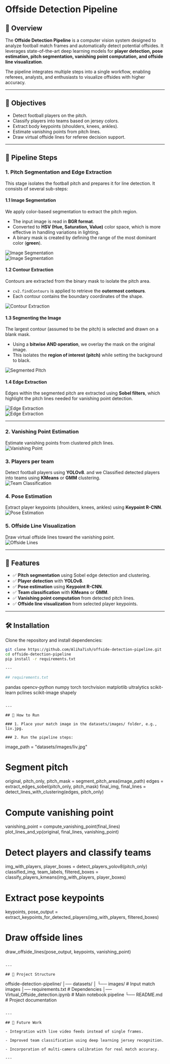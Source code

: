 # Offside Detection Pipeline  

## 📌 Overview  
The **Offside Detection Pipeline** is a computer vision system designed to analyze football match frames and automatically detect potential offsides. It leverages state-of-the-art deep learning models for **player detection, pose estimation, pitch segmentation, vanishing point computation, and offside line visualization**.  

The pipeline integrates multiple steps into a single workflow, enabling referees, analysts, and enthusiasts to visualize offsides with higher accuracy.  

---

## 🎯 Objectives  
- Detect football players on the pitch.  
- Classify players into teams based on jersey colors.  
- Extract body keypoints (shoulders, knees, ankles).  
- Estimate vanishing points from pitch lines.  
- Draw virtual offside lines for referee decision support.  

---

## 📸 Pipeline Steps  

### 1. Pitch Segmentation and Edge Extraction  

This stage isolates the football pitch and prepares it for line detection. It consists of several sub-steps:  

#### 1.1 Image Segmentation  
We apply color-based segmentation to extract the pitch region.  
- The input image is read in **BGR format**.  
- Converted to **HSV (Hue, Saturation, Value)** color space, which is more effective in handling variations in lighting.  
- A binary mask is created by defining the range of the most dominant color (**green**).  


![Image Segmentation](outputs/1.png)  
![Image Segmentation](outputs/2.png)  

#### 1.2 Contour Extraction  
Contours are extracted from the binary mask to isolate the pitch area.  
- `cv2.findContours` is applied to retrieve the **outermost contours**.  
- Each contour contains the boundary coordinates of the shape.  

![Contour Extraction](outputs/3.png)  

#### 1.3 Segmenting the Image  
The largest contour (assumed to be the pitch) is selected and drawn on a blank mask.  
- Using a **bitwise AND operation**, we overlay the mask on the original image.  
- This isolates the **region of interest (pitch)** while setting the background to black.  

![Segmented Pitch](outputs/4.png)  

#### 1.4 Edge Extraction  
Edges within the segmented pitch are extracted using **Sobel filters**, which highlight the pitch lines needed for vanishing point detection.  

![Edge Extraction](outputs/6.png)  
![Edge Extraction](outputs/7.png)  

---

### 2. Vanishing Point Estimation  
Estimate vanishing points from clustered pitch lines.  
![Vanishing Point](outputs/8.png)  

### 3. Players per team
Detect football players using **YOLOv8**. and we Classified detected players into teams using **KMeans** or **GMM** clustering.  
![Team Classification](outputs/9.png)  

### 4. Pose Estimation  
Extract player keypoints (shoulders, knees, ankles) using **Keypoint R-CNN**.  
![Pose Estimation](outputs/10.png)  

### 5. Offside Line Visualization  
Draw virtual offside lines toward the vanishing point.  
![Offside Lines](outputs/11.png)  

---

## 🧰 Features  
- ✅ **Pitch segmentation** using Sobel edge detection and clustering.  
- ✅ **Player detection** with **YOLOv8**.  
- ✅ **Pose estimation** using **Keypoint R-CNN**.  
- ✅ **Team classification** with **KMeans** or **GMM**.  
- ✅ **Vanishing point computation** from detected pitch lines.  
- ✅ **Offside line visualization** from selected player keypoints.  

---

## 🛠️ Installation  
Clone the repository and install dependencies:  

```bash
git clone https://github.com/Aliha7ish/offside-detection-pipeline.git
cd offside-detection-pipeline
pip install -r requirements.txt

---

## requirements.txt 
```
pandas
opencv-python
numpy
torch
torchvision
matplotlib
ultralytics
scikit-learn
pclines
scikit-image
shapely
```

---

## 🚀 How to Run

### 1. Place your match image in the datasets/images/ folder, e.g., liv.jpg.

### 2. Run the pipeline steps:

```
image_path = "datasets/images/liv.jpg"

# Segment pitch
original, pitch_only, pitch_mask = segment_pitch_area(image_path)
edges = extract_edges_sobel(pitch_only, pitch_mask)
final_img, final_lines = detect_lines_with_clustering(edges, pitch_only)

# Compute vanishing point
vanishing_point = compute_vanishing_point(final_lines)
plot_lines_and_vp(original, final_lines, vanishing_point)

# Detect players and classify teams
img_with_players, player_boxes = detect_players_yolov8(pitch_only)
classified_img, team_labels, filtered_boxes = classify_players_kmeans(img_with_players, player_boxes)

# Extract pose keypoints
keypoints, pose_output = extract_keypoints_for_detected_players(img_with_players, filtered_boxes)

# Draw offside lines
draw_offside_lines(pose_output, keypoints, vanishing_point)
```

---

## 📂 Project Structure
```
offside-detection-pipeline/
│── datasets/
│   └── images/          # Input match images
│── requirements.txt     # Dependencies
│── Virtual_Offside_detection.ipynb  # Main notebook pipeline
└── README.md            # Project documentation
```

---

## 📌 Future Work

- Integration with live video feeds instead of single frames.

- Improved team classification using deep learning jersey recognition.

- Incorporation of multi-camera calibration for real match accuracy.

---
